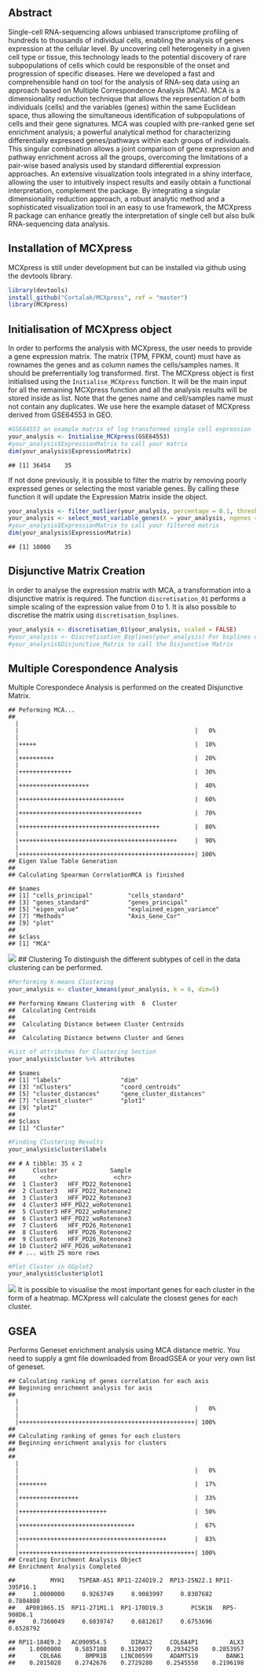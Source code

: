 Abstract
--------

Single-cell RNA-sequencing allows unbiased transcriptome profiling of hundreds to thousands of individual cells, enabling the analysis of genes expression at the cellular level. By uncovering cell heterogeneity in a given cell type or tissue, this technology leads to the potential discovery of rare subpopulations of cells which could be responsible of the onset and progression of specific diseases. Here we developed a fast and comprehensible hand on tool for the analysis of RNA-seq data using an approach based on Multiple Correspondence Analysis (MCA). MCA is a dimensionality reduction technique that allows the representation of both individuals (cells) and the variables (genes) within the same Euclidean space, thus allowing the simultaneous identification of subpopulations of cells and their gene signatures. MCA was coupled with pre-ranked gene set enrichment analysis; a powerful analytical method for characterizing differentially expressed genes/pathways within each groups of individuals. This singular combination allows a joint comparison of gene expression and pathway enrichment across all the groups, overcoming the limitations of a pair-wise based analysis used by standard differential expression approaches. An extensive visualization tools integrated in a shiny interface, allowing the user to intuitively inspect results and easily obtain a functional interpretation, complement the package. By integrating a singular dimensionality reduction approach, a robust analytic method and a sophisticated visualization tool in an easy to use framework, the MCXpress R package can enhance greatly the interpretation of single cell but also bulk RNA-sequencing data analysis.

Installation of MCXpress
------------------------

MCXpress is still under development but can be installed via github using the devtools library.

``` r
library(devtools)
install_github("Cortalak/MCXpress", ref = "master")
library(MCXpress)
```

Initialisation of MCXpress object
---------------------------------

In order to performs the analysis with MCXpress, the user needs to provide a gene expression matrix. The matrix (TPM, FPKM, count) must have as rownames the genes and as column names the cells/samples names. It should be preferrentially log transformed. first. The MCXpress object is first initialised using the `Initialise_MCXpress` function. It will be the main input for all the remaining MCXpress function and all the analysis results will be stored inside as list. Note that the genes name and cell/samples name must not contain any duplicates. We use here the example dataset of MCXpress derived from GSE64553 in GEO.

``` r
#GSE64553 an example matrix of log transformed single cell expression 
your_analysis <- Initialise_MCXpress(GSE64553)
#your_analysis$ExpressionMatrix to call your matrix
dim(your_analysis$ExpressionMatrix)
```

    ## [1] 36454    35

If not done previously, it is possible to filter the matrix by removing poorly expressed genes or selecting the most variable genes. By calling these function it will update the Expression Matrix inside the object.

``` r
your_analysis <- filter_outlier(your_analysis, percentage = 0.1, threshold = 3)
your_analysis <- select_most_variable_genes(X = your_analysis, ngenes = 10000)
#your_analysis$ExpressionMatrix to call your filtered matrix
dim(your_analysis$ExpressionMatrix)
```

    ## [1] 10000    35

Disjunctive Matrix Creation
---------------------------

In order to analyse the expression matrix with MCA, a transformation into a disjunctive matrix is required. The function `discretisation_01` performs a simple scaling of the expression value from 0 to 1. It is also possible to discretise the matrix using `discretisation_bsplines`.

``` r
your_analysis <- discretisation_01(your_analysis, scaled = FALSE)
#your_analysis <- Discretisation_Bsplines(your_analysis) For bsplines discretisation method
#your_analysis$Disjunctive_Matrix to call the Disjunctive Matrix
```

Multiple Corespondence Analysis
-------------------------------

Multiple Corespondece Analysis is performed on the created Disjunctive Matrix.

    ## Peforming MCA...
    ## 
      |                                                        
      |                                                  |   0%
      |                                                        
      |+++++                                             |  10%
      |                                                        
      |++++++++++                                        |  20%
      |                                                        
      |+++++++++++++++                                   |  30%
      |                                                        
      |++++++++++++++++++++                              |  40%
      |                                                        
      |++++++++++++++++++++++++++++++                    |  60%
      |                                                        
      |+++++++++++++++++++++++++++++++++++               |  70%
      |                                                        
      |++++++++++++++++++++++++++++++++++++++++          |  80%
      |                                                        
      |+++++++++++++++++++++++++++++++++++++++++++++     |  90%
      |                                                        
      |++++++++++++++++++++++++++++++++++++++++++++++++++| 100%
    ## Eigen Value Table Generation 
    ##  
    ## Calculating Spearman CorrelationMCA is finished

    ## $names
    ## [1] "cells_principal"          "cells_standard"          
    ## [3] "genes_standard"           "genes_principal"         
    ## [5] "eigen_value"              "explained_eigen_variance"
    ## [7] "Methods"                  "Axis_Gene_Cor"           
    ## [9] "plot"                    
    ## 
    ## $class
    ## [1] "MCA"

![](..\README_files/figure-markdown_github/unnamed-chunk-6-1.png) \#\# Clustering To distinguish the different subtypes of cell in the data clustering can be performed.

``` r
#Performing K-means Clustering
your_analysis <- cluster_kmeans(your_analysis, k = 6, dim=5)
```

    ## Performing Kmeans Clustering with  6  Cluster
    ##  Calculating Centroids 
    ## 
    ##  Calculating Distance between Cluster Centroids 
    ## 
    ##  Calculating Distance betwenn Cluster and Genes

``` r
#List of attributes for Clustering Section
your_analysis$cluster %>% attributes
```

    ## $names
    ## [1] "labels"                 "dim"                   
    ## [3] "nClusters"              "coord_centroids"       
    ## [5] "cluster_distances"      "gene_cluster_distances"
    ## [7] "closest_cluster"        "plot1"                 
    ## [9] "plot2"                 
    ## 
    ## $class
    ## [1] "Cluster"

``` r
#Finding Clustering Results
your_analysis$cluster$labels
```

    ## # A tibble: 35 x 2
    ##     Cluster               Sample
    ##       <chr>                <chr>
    ##  1 Cluster3   HFF_PD22_Rotenone1
    ##  2 Cluster3   HFF_PD22_Rotenone2
    ##  3 Cluster3   HFF_PD22_Rotenone3
    ##  4 Cluster3 HFF_PD22_woRotenone1
    ##  5 Cluster3 HFF_PD22_woRotenone2
    ##  6 Cluster3 HFF_PD22_woRotenone3
    ##  7 Cluster6   HFF_PD26_Rotenone1
    ##  8 Cluster6   HFF_PD26_Rotenone2
    ##  9 Cluster6   HFF_PD26_Rotenone3
    ## 10 Cluster2 HFF_PD26_woRotenone1
    ## # ... with 25 more rows

``` r
#Plot Cluster in GGplot2
your_analysis$cluster$plot1
```

![](..\README_files/figure-markdown_github/unnamed-chunk-7-1.png) It is possible to visualise the most important genes for each cluster in the form of a heatmap. MCXpress will calculate the closest genes for each cluster.

GSEA
----

Performs Geneset enrichment analysis using MCA distance metric. You need to supply a gmt file downloaded from BroadGSEA or your very own list of geneset.

    ## Calculating ranking of genes correlation for each axis 
    ## Beginning enrichment analysis for axis 
    ## 
      |                                                        
      |                                                  |   0%
      |                                                        
      |++++++++++++++++++++++++++++++++++++++++++++++++++| 100%
    ## 
    ## Calculating ranking of genes for each clusters 
    ## Beginning enrichment analysis for clusters
    ## 
    ## 
      |                                                        
      |                                                  |   0%
      |                                                        
      |++++++++                                          |  17%
      |                                                        
      |+++++++++++++++++                                 |  33%
      |                                                        
      |+++++++++++++++++++++++++                         |  50%
      |                                                        
      |+++++++++++++++++++++++++++++++++                 |  67%
      |                                                        
      |++++++++++++++++++++++++++++++++++++++++++        |  83%
      |                                                        
      |++++++++++++++++++++++++++++++++++++++++++++++++++| 100%
    ## Creating Enrichment Analysis Object
    ## Enrichment Analysis Completed

    ##          MYH1    TSPEAR-AS1 RP11-224O19.2  RP13-25N22.1 RP11-395P16.1 
    ##     1.0000000     0.9263749     0.9083997     0.8307682     0.7804880 
    ##   AP001065.15  RP11-271M1.1  RP1-170D19.3        PCSK1N   RP5-908D6.1 
    ##     0.7360049     0.6839747     0.6812617     0.6753696     0.6528792

    ## RP11-184E9.2   AC090954.5       DIRAS2     COL6A4P1         ALX3 
    ##    1.0000000    0.5857108    0.3120977    0.2934250    0.2853957 
    ##       COL6A6       BMPR1B    LINC00599     ADAMTS19        BANK1 
    ##    0.2815028    0.2742676    0.2729280    0.2545550    0.2196198
